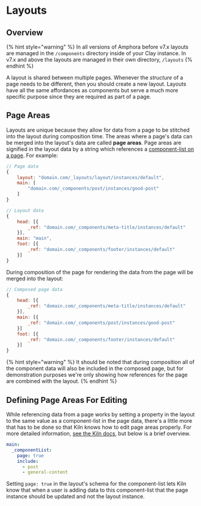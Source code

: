 # Layouts

## Overview

{% hint style="warning" %}
In all versions of Amphora before v7.x layouts are managed in the `/components` directory inside of your Clay instance. In v7.x and above the layouts are managed in their own directory, `/layouts`
{% endhint %}

A layout is shared between multiple pages. Whenever the _structure_ of a page needs to be different, then you should create a new layout. Layouts have all the same affordances as components but serve a much more specific purpose since they are required as part of a page.

## Page Areas

Layouts are unique because they allow for data from a page to be stitched into the layout during composition time. The areas where a page's data can be merged into the layout's data are called **page areas**. Page areas are signified in the layout data by a string which references a [component-list on a page](pages.md#page-specific-data). For example:

```javascript
// Page data
{
    layout: "domain.com/_layouts/layout/instances/default",
    main: [
        "domain.com/_components/post/instances/good-post"
    ]
}
```

```javascript
// Layout data
{
    head: [{
        _ref: "domain.com/_components/meta-title/instances/default"
    }], 
    main: "main",
    foot: [{
        _ref: "domain.com/_components/footer/instances/default"
    }]
}
```

During composition of the page for rendering the data from the page will be merged into the layout:

```javascript
// Composed page data
{
    head: [{
        _ref: "domain.com/_components/meta-title/instances/default"
    }], 
    main: [{
        _ref: "domain.com/_components/post/instances/good-post"
    }]
    foot: [{
        _ref: "domain.com/_components/footer/instances/default"
    }]
}
```

{% hint style="warning" %}
It should be noted that during composition all of the component data will also be included in the composed page, but for demonstration purposes we're only showing how references for the page are combined with the layout.
{% endhint %}

## Defining Page Areas For Editing

While referencing data from a page works by setting a property in the layout to the same value as a component-list in the page data, there's a little more that has to be done so that Kiln knows how to edit page areas properly. For more detailed information, [see the Kiln docs](http://nymag.com/daily/intelligencer/2018/08/the-nfls-back-and-so-are-trumps-attacks-on-players.html), but below is a brief overview.

```yaml
main:
  _componentList:
    page: true
    include:
      - post
      - general-content
```

Setting `page: true` in the layout's schema for the component-list lets Kiln know that when a user is adding data to this component-list that the page instance should be updated and not the layout instance.

